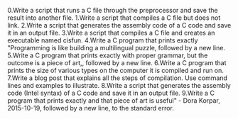 0.Write a script that runs a C file through the preprocessor and save the result into another file.
1.Write a script that compiles a C file but does not link.
2.Write a script that generates the assembly code of a C code and save it in an output file.
3.Write a script that compiles a C file and creates an executable named cisfun.
4.Write a C program that prints exactly "Programming is like building a multilingual puzzle, followed by a new line.
5.Write a C program that prints exactly with proper grammar, but the outcome is a piece of art,, followed by a new line.
6.Write a C program that prints the size of various types on the computer it is compiled and run on.
7.Write a blog post that explains all the steps of compilation. Use command lines and examples to illustrate.
8.Write a script that generates the assembly code (Intel syntax) of a C code and save it in an output file.
9.Write a C program that prints exactly and that piece of art is useful" - Dora Korpar, 2015-10-19, followed by a new line, to the standard error.